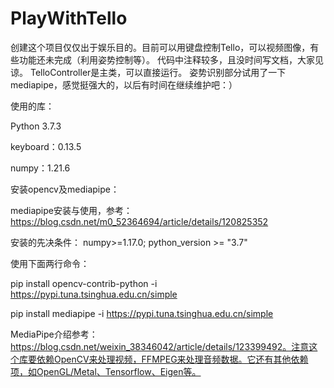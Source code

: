 # PlayWithTello
创建这个项目仅仅出于娱乐目的。目前可以用键盘控制Tello，可以视频图像，有些功能还未完成（利用姿势控制等）。
代码中注释较多，且没时间写文档，大家见谅。
TelloController是主类，可以直接运行。
姿势识别部分试用了一下mediapipe，感觉挺强大的，以后有时间在继续维护吧：）

使用的库：

Python 3.7.3

keyboard：0.13.5

numpy：1.21.6

安装opencv及mediapipe：

mediapipe安装与使用，参考：https://blog.csdn.net/m0_52364694/article/details/120825352

安装的先决条件： numpy>=1.17.0; python_version >= "3.7" 

使用下面两行命令：

pip install opencv-contrib-python -i https://pypi.tuna.tsinghua.edu.cn/simple

pip install mediapipe -i https://pypi.tuna.tsinghua.edu.cn/simple

MediaPipe介绍参考：https://blog.csdn.net/weixin_38346042/article/details/123399492。注意这个库要依赖OpenCV来处理视频，FFMPEG来处理音频数据。它还有其他依赖项，如OpenGL/Metal、Tensorflow、Eigen等。